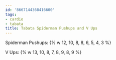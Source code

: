 ```yaml
---
id: '8667144368416600'
tags:
- cardio
- tabata
title: Tabata Spiderman Pushups and V Ups
---
```


Spiderman Pushups: {% w 12, 10, 8, 8, 6, 5, 4, 3 %}

V Ups: {% w 13, 10, 8, 7, 8, 9, 8, 9 %}
